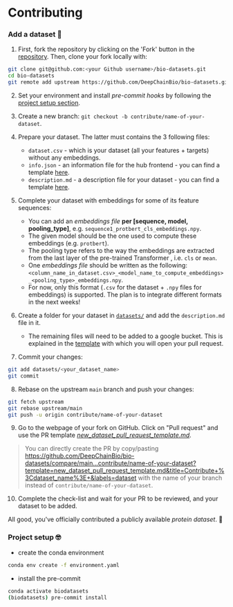# Contributing

### Add a dataset :closed_book:

1. First, fork the repository by clicking on the 'Fork' button in the [repository](https://github.com/DeepChainBio/bio-datasets). Then, clone your fork locally with:
```bash
git clone git@github.com:<your Github username>/bio-datasets.git
cd bio-datasets
git remote add upstream https://github.com/DeepChainBio/bio-datasets.git
```

2. Set your environment and install _pre-commit hooks_ by following the [project setup section](./CONTRIBUTING.md#project-setup-nerd_face).

3. Create a new branch: `git checkout -b contribute/name-of-your-dataset`.

4. Prepare your dataset. The latter must contains the 3 following files:
    - `dataset.csv` - which is your dataset (all your features + targets) without any embeddings.
    - `info.json` - an information file for the hub frontend - you can find a template [here](./templates/description.md).
    - `description.md` - a description file for your dataset - you can find a template [here](./templates/description.md).

5. Complete your dataset with embeddings for some of its feature sequences:
    - You can add an _embeddings file_ **per [sequence, model, pooling_type]**, e.g. `sequence1_protbert_cls_embeddings.npy`.
    - The given model should be the one used to compute these embeddings (e.g. `protbert`).
    - The pooling type refers to the way the embeddings are extracted from the last layer of the pre-trained Transformer , i.e. `cls` or `mean`.
    - One _embeddings file_ should be written as the following: `<column_name_in_dataset.csv>_<model_name_to_compute_embeddings>_<pooling_type>_embeddings.npy`.
    - For now, only this format (`.csv` for the dataset + `.npy` files for embeddings) is supported. The plan is to integrate different formats in the next weeks!

6. Create a folder for your dataset in [`datasets/`](./datasets) and add the `description.md` file in it.
    - The remaining files will need to be added to a google bucket. This is explained in the [template](./.github/PULL_REQUEST_TEMPLATE/new_dataset_pull_request_template.md) with which you will open your pull request.

7. Commit your changes:
```bash
git add datasets/<your_dataset_name>
git commit
```

8. Rebase on the upstream `main` branch and push your changes:
```bash
git fetch upstream
git rebase upstream/main
git push -u origin contribute/name-of-your-dataset
```

9. Go to the webpage of your fork on GitHub. Click on "Pull request" and use the PR template [_new_dataset_pull_request_template.md_](./.github/PULL_REQUEST_TEMPLATE/new_dataset_pull_request_template.md).
   
> You can directly create the PR by copy/pasting https://github.com/DeepChainBio/bio-datasets/compare/main...contribute/name-of-your-dataset?template=new_dataset_pull_request_template.md&title=Contribute+%3Cdataset_name%3E+&labels=dataset with the name of your branch instead of `contribute/name-of-your-dataset`.

10. Complete the check-list and wait for your PR to be reviewed, and your dataset to be added.

All good, you've officially contributed a publicly available _protein dataset_. :rocket:


### Project setup :nerd_face:

- create the conda environment
```bash
conda env create -f environment.yaml
```
- install the pre-commit
```bash
conda activate biodatasets
(biodatasets) pre-commit install
```
